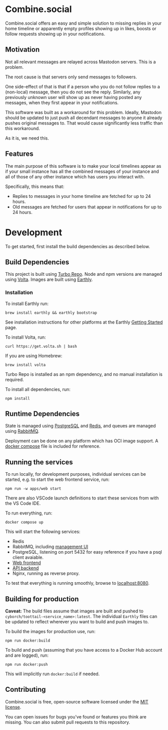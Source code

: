 # Combine.social

Combine.social offers an easy and simple solution to missing replies in your
home timeline or apparently empty profiles showing up in likes, boosts or
follow requests showing up in your notifications.

## Motivation

Not all relevant messages are relayed across Mastodon servers. This is a
problem.

The root cause is that servers only send messages to followers.

One side-effect of that is that if a person who you do not follow replies to a
(non-local) message, then you do not see the reply. Similarly, any previously
unknown user will show up as never having posted any messages, when they first
appear in your notifications.

This software was built as a workaround for this problem. Ideally, Mastodon
should be updated to just push all decendant messages to anyone it already
pushes original messages to. That would cause significantly less traffic than
this workaround.

As it is, we need this.

## Features

The main purpose of this software is to make your local timelines appear as if
your small instance has all the combined messages of your instance and all of
those of any other instance which has users you interact with.

Specifically, this means that:

 * Replies to messages in your home timeline are fetched for up to 24 hours.
 * Old messages are fetched for users that appear in notifications for up to 24 hours.

# Development

To get started, first install the build dependencies as described below.

## Build Dependencies

This project is built using [Turbo Repo](https://turbo.build/repo). Node and
npm versions are managed using [Volta](https://volta.sh). Images are built
using [Earthly](https://earthly.dev).

### Installation

To install Earthly run:

```
brew install earthly && earthly bootstrap
```

See installation instructions for other platforms at the Earthly
[Getting Started](https://earthly.dev/get-earthly) page.

To install Volta, run:

```
curl https://get.volta.sh | bash
```

If you are using Homebrew:

```
brew install volta
```

Turbo Repo is installed as an npm dependency, and no manual installation is
required.

To install all dependencies, run:

```
npm install
```

## Runtime Dependencies

State is managed using [PostgreSQL](https://www.postgresql.org) and
[Redis](https://redis.io), and queues are managed using
[RabbitMQ](https://www.rabbitmq.com).

Deployment can be done on any platform which has OCI image support. A 
[docker compose](https://docs.docker.com/compose/) file is included for
reference.

## Running the services

To run locally, for development purposes, individual services can be started,
e.g. to start the web frontend service, run:

```
npm run -w apps/web start
```

There are also VSCode launch definitions to start these services from with the
VS Code IDE.

To run everything, run:

```
docker compose up
```

This will start the following services:

 * Redis
 * RabbitMQ, including [management UI](http://localhost:15672)
 * PostgreSQL, listening on port 5432 for easy reference if you have a psql client avaiable.
 * [Web frontend](http://localhost:5173)
 * [API backend](http://localhost:3000/api)
 * Nginx, running as reverse proxy.

To test that everything is running smoothly, browse to [localhost:8080](http://localhost:8080).

## Building for production

**Caveat:** The build files assume that images are built and pushed to
`cyborch/toottail-<service_name>:latest`. The individual `Earthly` files can be
updated to reflect wherever you want to build and push images to.

To build the images for production use, run:

```
npm run docker:build
```

To build and push (assuming that you have access to a Docker Hub account and
are logged), run:

```
npm run docker:push
```

This will implicitly run `docker:build` if needed.

## Contributing

Combine.social is free, open-source software licensed under the [MIT license](LICENSE).

You can open issues for bugs you've found or features you think are missing.
You can also submit pull requests to this repository.
